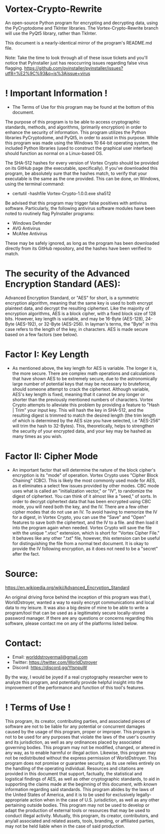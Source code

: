 # Vortex-Crypto-Rewrite
An open-source Python program for encrypting and decrypting data, using the PyCryptodome and TkInter libraries. The Vortex-Crypto-Rewrite branch will use the PyQt5 library, rather than TkInter.

This document is a nearly-identical mirror of the program's README.md file.

Note: Take the time to look through all of these issue tickets and you'll notice that PyInstaller just has reoccurring issues regarding false virus flagging.
https://github.com/pyinstaller/pyinstaller/issues?utf8=%E2%9C%93&q=is%3Aissue+virus

# ! Important Information !
- The Terms of Use for this program may be found at the bottom of this document.

The purpose of this program is to be able to access cryptographic standards, methods, and algorithms, (primarily encryption) in order to enhance the security of information.
This program utilizes the Python libraries PyCryptodome, and PyQt5, in order to assist in this purpose. While this program was made using the Windows 10 64-bit operating system, the included Python libraries (used to construct the graphical user interface) should function as normal on a Linux-based OS.

The SHA-512 hashes for every version of Vortex Crypto should be provided on its GitHub page (the executable, specifically). If you've downloaded this program, be absolutely sure that the hashes match, to verify that your executable is the same as the one provided. This can be done, on Windows, using the terminal command:
- certutil -hashfile Vortex-Crypto-1.0.0.exe sha512

Be advised that this program may trigger false positives with antivirus software. Particularly, the following antivirus software modules have been noted to routinely flag PyInstaller programs:
- Windows Defender
- AVG Antivirus
- McAfee Antivirus

These may be safely ignored, as long as the program has been downloaded directly from its GitHub repository, and the hashes have been verified to match.

# The security of the Advanced Encryption Standard (AES):
Advanced Encryption Standard, or "AES" for short, is a symmetric encryption algorithm, meaning that the same key is used to both encrypt plaintext data, and decrypt the resulting ciphertext. Like the majority of encryption algorithms, AES is a block cipher, with a fixed block size of 128 bits. However, key length is variable, and may be 16-Byte (AES-128), 24-Byte (AES-192), or 32-Byte (AES-256). In layman's terms, the "Byte" in this case refers to the length of the key, in characters. AES is made secure based on a few factors (see below).

# Factor I: Key Length
- As mentioned above, the key length for AES is variable. The longer it is, the more secure. There are complex math operations and calculations that have shown AES to be extremely secure, due to the astronomically large number of potential keys that may be necessary to bruteforce, should someone attempt to crack the ciphertext. Although variable, AES's key length is fixed, meaning that it cannot be any longer or shorter than the previously mentioned numbers of characters. Vortex Crypto attempts to alleviate this problem by providing a feature to "Hash | Trim" your input key. This will hash the key in SHA-512, and the resulting digest is trimmed to match the desired length (the trim length of which is determined by the AES size you have selected, i.e "AES-256" will trim the hash to 32-Bytes). This, theoretically, helps to strengthen the security of your encrypted data, and your key may be hashed as many times as you wish.

# Factor II: Cipher Mode
- An important factor that will determine the nature of the block cipher's encryption is its "mode" of operation. Vortex Crypto uses "Cipher Block Chaining" (CBC). This is likely the most commonly used mode for AES, as it eliminates a select few issues provided by other modes. CBC mode uses what is called an "initialization vector," or "IV", to randomize the digest of ciphertext. You can think of it almost like a "seed," of sorts. In order to decrypt ciphertext data that has been encrypted using CBC mode, you will need both the key, and the IV. There are a few other cipher modes that do not use an IV. To avoid having to memorize the IV for a digest, in Vortex Crypto, you can use the "Save" and "Open" features to save both the ciphertext, and the IV to a file. and then load it into the program again when needed. Vortex Crypto will save the file with the unique ".vtxc" extension, which is short for "Vortex Cipher File." It behaves like any other ".txt" file, however, this extension can be useful for distinguishing the file from a normal text document. It is okay to provide the IV following encryption, as it does not need to be a "secret" after the fact.

# Source:
https://en.wikipedia.org/wiki/Advanced_Encryption_Standard

An original driving force behind the inception of this program was that I, WorldDstroyer, wanted a way to easily encrypt communications and local data to my leisure. It was also a big desire of mine to be able to write a program/tool that can be used as a legitimately secure locally-stored password manager. If there are any questions or concerns regarding this software, please contact me on any of the platforms listed below.

# Contact:
- Email: worlddstroyermail@gmail.com
- Twitter: https://twitter.com/WorldDstroyer
- Discord: https://discord.gg/YtsnpuW

By the way, I would be joyed if a real cryptography researcher were to analyze this program, and potentially provide helpful insight into the improvement of the performance and function of this tool's features.

# ! Terms of Use !
This program, its creator, contributing parties, and associated pieces of software are not to be liable for any potential or concurrent damages caused by the usage of this program, proper or improper. This program is not to be used for any purposes that violate the laws of the user's country and its jurisdiction, as well as any ordinances placed by associated governing bodies. This program may not be modified, changed, or altered in any way, as to enable harmful or illegal action. Likewise, this program may not be redistributed without the express permission of WorldDstroyer. This program does not promise or guarantee security, as its use relies entirely on the handling of the operating individual. Resources and citations are provided in this document that support, factually, the statistical and logistical findings of AES, as well as other cryptographic standards, to aid in supporting the claims made at the beginning of this document, with *known* information regarding said standards. This program abides by the laws of the United States of America, and it is to be used for exclusively legally-appropriate action when in the case of U.S. jurisdiction, as well as any other pertaining outside bodies. This program may not be used to develop or adapt the production of external tools or resources that may be used to conduct illegal activity. Mutually, this program, its creator, contributors, and any/all associated and related assets, tools, branding, or affiliated parties, may not be held liable when in the case of said production.
